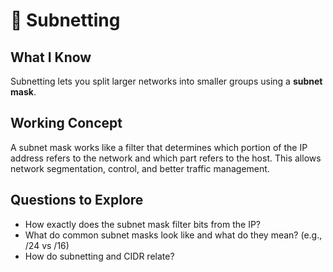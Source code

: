 # 🧩 Subnetting

## What I Know
Subnetting lets you split larger networks into smaller groups using a **subnet mask**.

## Working Concept
A subnet mask works like a filter that determines which portion of the IP address refers to the network and which part refers to the host. This allows network segmentation, control, and better traffic management.

## Questions to Explore
- How exactly does the subnet mask filter bits from the IP?
- What do common subnet masks look like and what do they mean? (e.g., /24 vs /16)
- How do subnetting and CIDR relate?
